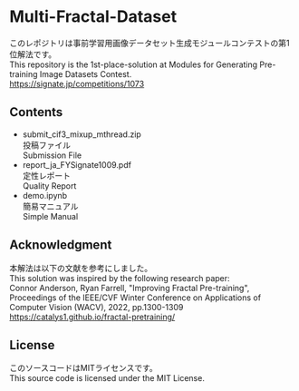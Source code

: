 # Multi-Fractal-Dataset

このレポジトリは事前学習用画像データセット生成モジュールコンテストの第1位解法です。  
This repository is the 1st-place-solution at Modules for Generating Pre-training Image Datasets Contest.  
https://signate.jp/competitions/1073

## Contents
* submit_cif3_mixup_mthread.zip  
  投稿ファイル  
  Submission File
* report_ja_FYSignate1009.pdf  
  定性レポート  
  Quality Report
* demo.ipynb  
  簡易マニュアル  
  Simple Manual

## Acknowledgment
本解法は以下の文献を参考にしました。  
This solution was inspired by the following research paper:  
Connor Anderson, Ryan Farrell, "Improving Fractal Pre-training", 
Proceedings of the IEEE/CVF Winter Conference on Applications of Computer Vision (WACV), 2022, pp.1300-1309  
https://catalys1.github.io/fractal-pretraining/

## License
このソースコードはMITライセンスです。  
This source code is licensed under the MIT License.
